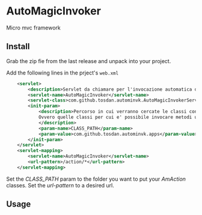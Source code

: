 # AutoMagicInvoker
Micro mvc framework

## Install

Grab the zip fie from the last release and unpack into your project.


Add the following lines in the prject's `web.xml`
~~~xml
	<servlet>
		<description>Servlet da chiamare per l'invocazione automatica delle azioni che implementano IamInvokable</description>
		<servlet-name>AutoMagicInvoker</servlet-name>
		<servlet-class>com.github.tosdan.autominvk.AutoMagicInvokerServlet</servlet-class>
		<init-param>
			<description>Percorso in cui verranno cercate le classi con annotation IamIvokable.
			Ovvero quelle classi per cui e' possibile invocare metodi utilizzando una convenzione negli URL chiamati.
			</description>
			<param-name>CLASS_PATH</param-name>
			<param-value>com.github.tosdan.autominvk.apps</param-value>
		</init-param>
	</servlet>
	<servlet-mapping>
        <servlet-name>AutoMagicInvoker</servlet-name>
        <url-pattern>/action/*</url-pattern>
    </servlet-mapping>
~~~

Set the *CLASS_PATH* param to the folder you want to put your *AmAction* classes. Set the *url-pattern* to a desired url.

## Usage

